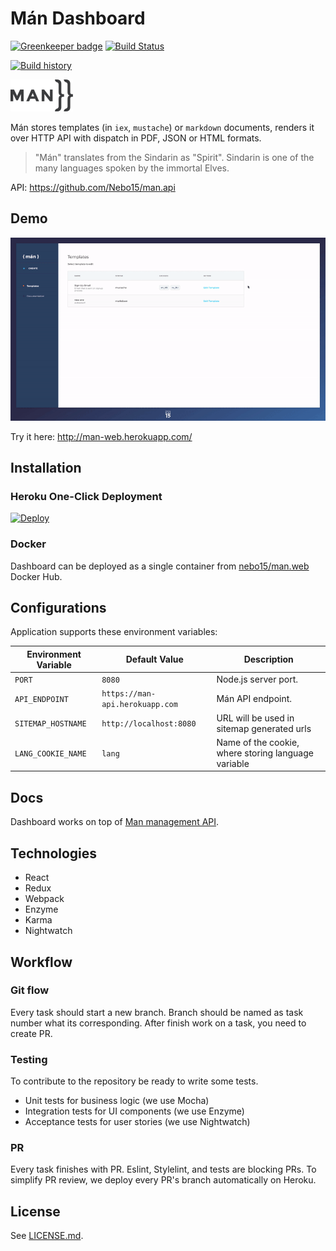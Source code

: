 # Mán Dashboard

[![Greenkeeper badge](https://badges.greenkeeper.io/Nebo15/man.web.svg)](https://greenkeeper.io/)
[![Build Status](https://travis-ci.org/Nebo15/man.web.svg?branch=master)](https://travis-ci.org/Nebo15/man.web)

[![Build history](https://buildstats.info/travisci/chart/Nebo15/man.web)](https://travis-ci.org/Nebo15/man.web)

![Man Logo](https://github.com/Nebo15/man.api/raw/master/docs/images/logo.png)

Mán stores templates (in `iex`, `mustache`) or `markdown` documents, renders it over HTTP API with dispatch in PDF, JSON or HTML formats.

> "Mán" translates from the Sindarin as "Spirit". Sindarin is one of the many languages spoken by the immortal Elves.

API: https://github.com/Nebo15/man.api

## Demo

![UI Demo](https://github.com/Nebo15/man.web/raw/master/docs/images/ui-animated.gif)

Try it here: http://man-web.herokuapp.com/

## Installation

### Heroku One-Click Deployment

[![Deploy](https://www.herokucdn.com/deploy/button.svg)](https://heroku.com/deploy?template=https://github.com/nebo15/man.web)

### Docker

Dashboard can be deployed as a single container from [nebo15/man.web](https://hub.docker.com/r/nebo15/man.web/) Docker Hub.

## Configurations

Application supports these environment variables:

| Environment Variable  | Default Value           | Description |
| --------------------- | ----------------------- | ----------- |
| `PORT`                | `8080`                  | Node.js server port. |
| `API_ENDPOINT`            | `https://man-api.herokuapp.com` | Mán API endpoint. |
| `SITEMAP_HOSTNAME`    | `http://localhost:8080` | URL will be used in sitemap generated urls |
| `LANG_COOKIE_NAME`    | `lang`                  | Name of the cookie, where storing language variable |

## Docs

Dashboard works on top of [Man management API](http://docs.man2.apiary.io).

## Technologies

- React
- Redux
- Webpack
- Enzyme
- Karma
- Nightwatch

## Workflow

### Git flow

Every task should start a new branch. Branch should be named as task number what its corresponding.
After finish work on a task, you need to create PR.

### Testing

To contribute to the repository be ready to write some tests.

- Unit tests for business logic (we use Mocha)
- Integration tests for UI components (we use Enzyme)
- Acceptance tests for user stories (we use Nightwatch)

### PR

Every task finishes with PR. Eslint, Stylelint, and tests are blocking PRs. To simplify PR review, we deploy every PR's branch automatically on Heroku.

## License

See [LICENSE.md](LICENSE.md).
